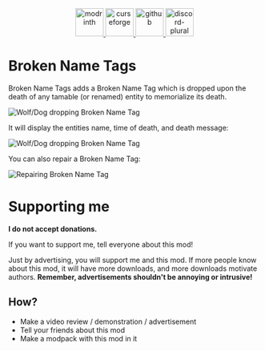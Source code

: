 <div align="center">
    <a href="https://modrinth.com/mod/broken-nametags">
        <img alt="modrinth" height="56" src="https://cdn.jsdelivr.net/npm/@intergrav/devins-badges@3/assets/cozy-minimal/available/modrinth_vector.svg">
    </a>
    <a href="https://www.curseforge.com/minecraft/mc-mods/broken-nametags">
        <img alt="curseforge" height="56" src="https://cdn.jsdelivr.net/npm/@intergrav/devins-badges@3/assets/cozy-minimal/available/curseforge_vector.svg">
    </a>
    <a href="https://github.com/Raik176/broken-nametags">
        <img alt="github" height="56" src="https://cdn.jsdelivr.net/npm/@intergrav/devins-badges@3/assets/cozy-minimal/available/github_vector.svg">
    </a>
    <a href="https://discord.gg/FpEReTJbSA">
        <img alt="discord-plural" height="56" src="https://cdn.jsdelivr.net/npm/@intergrav/devins-badges@3/assets/cozy-minimal/social/discord-plural_vector.svg">
    </a>
</div>


# Broken Name Tags
Broken Name Tags adds a Broken Name Tag which is dropped upon the death of any tamable (or renamed) entity to memorialize its death.

![Wolf/Dog dropping Broken Name Tag](https://i.imgur.com/6LoxJZs.gif)

It will display the entities name, time of death, and death message:

![Wolf/Dog dropping Broken Name Tag](https://i.imgur.com/tKK98TQ.png)

You can also repair a Broken Name Tag:

![Repairing Broken Name Tag](https://i.imgur.com/D0UWdVX.png)


# Supporting me
**I do not accept donations.**

If you want to support me, tell everyone about this mod!

Just by advertising, you will support me and this mod. If more people know about this mod, it will have more downloads, and more downloads motivate authors. **Remember, advertisements shouldn't be annoying or intrusive!**

## How?
* Make a video review / demonstration / advertisement
* Tell your friends about this mod
* Make a modpack with this mod in it
